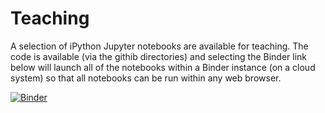 # Teaching

A selection of iPython Jupyter notebooks are available for teaching. The code is available (via the githib directories) and selecting the Binder link below will launch all of the notebooks within a Binder instance (on a cloud system) so that all notebooks can be run within any web browser.

[![Binder](https://mybinder.org/badge_logo.svg)](https://mybinder.org/v2/gh/JamieLab/Teaching/HEAD?labpath=Notebooks)

